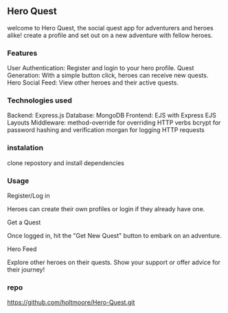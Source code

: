 ## Hero Quest
welcome to Hero Quest, the social quest app for adventurers and heroes alike! create a profile and set out on a new adventure with fellow heroes.

### Features
User Authentication: Register and login to your hero profile.
Quest Generation: With a simple button click, heroes can receive new quests.
Hero Social Feed: View other heroes and their active quests.

### Technologies used
Backend: Express.js
Database: MongoDB
Frontend: EJS with Express EJS Layouts
Middleware:
method-override for overriding HTTP verbs
bcrypt for password hashing and verification
morgan for logging HTTP requests

### instalation
clone repostory and install dependencies

### Usage
Register/Log in

Heroes can create their own profiles or login if they already have one.

Get a Quest

Once logged in, hit the "Get New Quest" button to embark on an adventure.

Hero Feed

Explore other heroes on their quests. Show your support or offer advice for their journey!

### repo
https://github.com/holtmoore/Hero-Quest.git